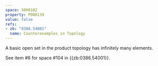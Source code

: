 ```yaml
---
space: S000102
property: P000139
value: false
refs:
- zb: "0386.54001"
  name: Counterexamples in Topology
---
```


A basic open set in the product topology has infinitely many elements.

See item #6 for space #104 in {{zb:0386.54001}}.
